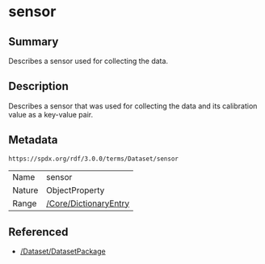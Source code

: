 <!-- Automatically generated by spec-parser v2.3.0 on 2024-07-29T18:25:30.305944+00:00 -->
<!-- SPDX-License-Identifier: Community-Spec-1.0 -->

# sensor

## Summary

Describes a sensor used for collecting the data.


## Description

Describes a sensor that was used for collecting the data
and its calibration value as a key-value pair.


## Metadata

`https://spdx.org/rdf/3.0.0/terms/Dataset/sensor`


| | |
|---|---|
| Name | sensor |
| Nature | ObjectProperty |
| Range | [/Core/DictionaryEntry](../../Core/Classes/DictionaryEntry.md) |




## Referenced

- [/Dataset/DatasetPackage](../../Dataset/Classes/DatasetPackage.md)

